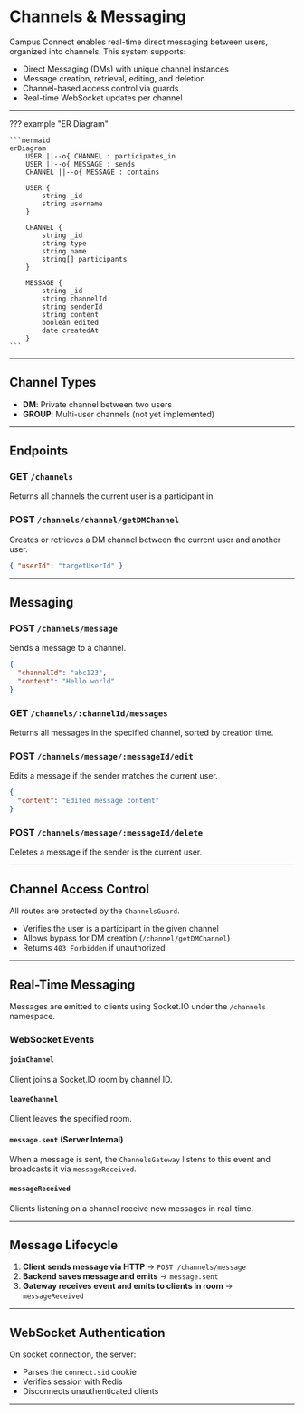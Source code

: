 # Channels & Messaging

Campus Connect enables real-time direct messaging between users, organized into channels. This system supports:

- Direct Messaging (DMs) with unique channel instances
- Message creation, retrieval, editing, and deletion
- Channel-based access control via guards
- Real-time WebSocket updates per channel

---

??? example "ER Diagram"

    ```mermaid
    erDiagram
        USER ||--o{ CHANNEL : participates_in
        USER ||--o{ MESSAGE : sends
        CHANNEL ||--o{ MESSAGE : contains

        USER {
            string _id
            string username
        }

        CHANNEL {
            string _id
            string type
            string name
            string[] participants
        }

        MESSAGE {
            string _id
            string channelId
            string senderId
            string content
            boolean edited
            date createdAt
        }
    ```

---

## Channel Types

- **DM**: Private channel between two users
- **GROUP**: Multi-user channels (not yet implemented)

---

## Endpoints

### GET `/channels`

Returns all channels the current user is a participant in.

### POST `/channels/channel/getDMChannel`

Creates or retrieves a DM channel between the current user and another user.

```json
{ "userId": "targetUserId" }
```

---

## Messaging

### POST `/channels/message`

Sends a message to a channel.

```json
{
  "channelId": "abc123",
  "content": "Hello world"
}
```

### GET `/channels/:channelId/messages`

Returns all messages in the specified channel, sorted by creation time.

### POST `/channels/message/:messageId/edit`

Edits a message if the sender matches the current user.

```json
{
  "content": "Edited message content"
}
```

### POST `/channels/message/:messageId/delete`

Deletes a message if the sender is the current user.

---

## Channel Access Control

All routes are protected by the `ChannelsGuard`.

- Verifies the user is a participant in the given channel
- Allows bypass for DM creation (`/channel/getDMChannel`)
- Returns `403 Forbidden` if unauthorized

---

## Real-Time Messaging

Messages are emitted to clients using Socket.IO under the `/channels` namespace.

### WebSocket Events

#### `joinChannel`
Client joins a Socket.IO room by channel ID.

#### `leaveChannel`
Client leaves the specified room.

#### `message.sent` (Server Internal)
When a message is sent, the `ChannelsGateway` listens to this event and broadcasts it via `messageReceived`.

#### `messageReceived`
Clients listening on a channel receive new messages in real-time.

---

## Message Lifecycle

1. **Client sends message via HTTP** → `POST /channels/message`
2. **Backend saves message and emits** → `message.sent`
3. **Gateway receives event and emits to clients in room** → `messageReceived`

---

## WebSocket Authentication

On socket connection, the server:

- Parses the `connect.sid` cookie
- Verifies session with Redis
- Disconnects unauthenticated clients

---